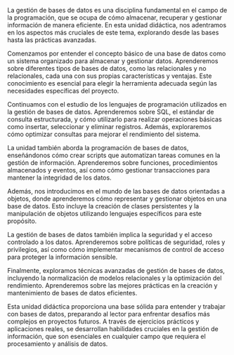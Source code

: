 La gestión de bases de datos es una disciplina fundamental en el campo de la programación, que se ocupa de cómo almacenar, recuperar y gestionar información de manera eficiente. En esta unidad didáctica, nos adentramos en los aspectos más cruciales de este tema, explorando desde las bases hasta las prácticas avanzadas.

Comenzamos por entender el concepto básico de una base de datos como un sistema organizado para almacenar y gestionar datos. Aprenderemos sobre diferentes tipos de bases de datos, como las relacionales y no relacionales, cada una con sus propias características y ventajas. Este conocimiento es esencial para elegir la herramienta adecuada según las necesidades específicas del proyecto.

Continuamos con el estudio de los lenguajes de programación utilizados en la gestión de bases de datos. Aprenderemos sobre SQL, el estándar de consulta estructurada, y cómo utilizarlo para realizar operaciones básicas como insertar, seleccionar y eliminar registros. Además, exploraremos cómo optimizar consultas para mejorar el rendimiento del sistema.

La unidad también aborda la programación de bases de datos, enseñándonos cómo crear scripts que automatizan tareas comunes en la gestión de información. Aprenderemos sobre funciones, procedimientos almacenados y eventos, así como cómo gestionar transacciones para mantener la integridad de los datos.

Además, nos introducimos en el mundo de las bases de datos orientadas a objetos, donde aprenderemos cómo representar y gestionar objetos en una base de datos. Esto incluye la creación de clases persistentes y la manipulación de objetos utilizando lenguajes específicos para este propósito.

La gestión de bases de datos también implica la seguridad y el acceso controlado a los datos. Aprenderemos sobre políticas de seguridad, roles y privilegios, así como cómo implementar mecanismos de control de acceso para proteger la información sensible.

Finalmente, exploramos técnicas avanzadas de gestión de bases de datos, incluyendo la normalización de modelos relacionales y la optimización del rendimiento. Aprenderemos sobre las mejores prácticas en la creación y mantenimiento de bases de datos eficientes.

Esta unidad didáctica proporciona una base sólida para entender y trabajar con bases de datos, preparando al lector para enfrentar desafíos más complejos en proyectos futuros. A través de ejercicios prácticos y aplicaciones reales, se desarrollan habilidades cruciales en la gestión de información, que son esenciales en cualquier campo que requiera el procesamiento y análisis de datos.
